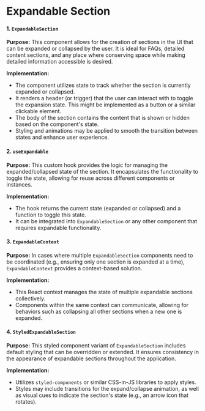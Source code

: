 # Expandable Section
#### 1. `ExpandableSection`

**Purpose:** This component allows for the creation of sections in the UI that can be expanded or collapsed by the user. It is ideal for FAQs, detailed content sections, and any place where conserving space while making detailed information accessible is desired.

**Implementation:**
- The component utilizes state to track whether the section is currently expanded or collapsed.
- It renders a header (or trigger) that the user can interact with to toggle the expansion state. This might be implemented as a button or a similar clickable element.
- The body of the section contains the content that is shown or hidden based on the component's state.
- Styling and animations may be applied to smooth the transition between states and enhance user experience.

#### 2. `useExpandable`

**Purpose:** This custom hook provides the logic for managing the expanded/collapsed state of the section. It encapsulates the functionality to toggle the state, allowing for reuse across different components or instances.

**Implementation:**
- The hook returns the current state (expanded or collapsed) and a function to toggle this state.
- It can be integrated into `ExpandableSection` or any other component that requires expandable functionality.

#### 3. `ExpandableContext`

**Purpose:** In cases where multiple `ExpandableSection` components need to be coordinated (e.g., ensuring only one section is expanded at a time), `ExpandableContext` provides a context-based solution.

**Implementation:**
- This React context manages the state of multiple expandable sections collectively.
- Components within the same context can communicate, allowing for behaviors such as collapsing all other sections when a new one is expanded.

#### 4. `StyledExpandableSection`

**Purpose:** This styled component variant of `ExpandableSection` includes default styling that can be overridden or extended. It ensures consistency in the appearance of expandable sections throughout the application.

**Implementation:**
- Utilizes `styled-components` or similar CSS-in-JS libraries to apply styles.
- Styles may include transitions for the expand/collapse animation, as well as visual cues to indicate the section's state (e.g., an arrow icon that rotates).